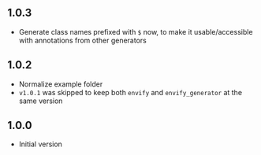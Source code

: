 ## 1.0.3

- Generate class names prefixed with `$` now, to make it usable/accessible with annotations from other generators

## 1.0.2

- Normalize example folder
- `v1.0.1` was skipped to keep both `envify` and `envify_generator` at the same version

## 1.0.0

- Initial version
